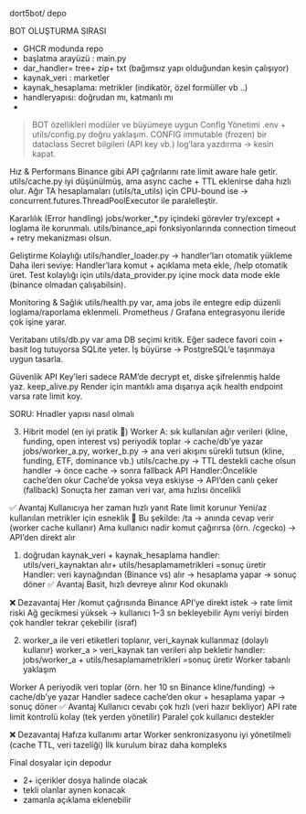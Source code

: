 dort5bot/  depo

BOT OLUŞTURMA SIRASI
* GHCR modunda repo
* başlatma arayüzü : main.py
* dar_handler= tree+ zip+ txt (bağımsız yapı olduğundan kesin çalışıyor)
* kaynak_veri : marketler
* kaynak_hesaplama: metrikler (indikatör, özel formüller vb ..)
* handleryapısı: doğrudan mı, katmanlı mı
* 

> BOT özellikleri
> modüler ve büyümeye uygun
Config Yönetimi
.env + utils/config.py doğru yaklaşım.
CONFIG immutable (frozen) bir dataclass
Secret bilgileri (API key vb.) log’lara yazdırma → kesin kapat.

Hız & Performans
Binance gibi API çağrılarını rate limit aware hale getir.
utils/cache.py iyi düşünülmüş, ama async cache + TTL eklenirse daha hızlı olur.
Ağır TA hesaplamaları (utils/ta_utils) için CPU-bound ise → concurrent.futures.ThreadPoolExecutor ile paralelleştir.


Kararlılık (Error handling)
jobs/worker_*.py içindeki görevler try/except + loglama ile korunmalı.
utils/binance_api fonksiyonlarında connection timeout + retry mekanizması olsun.


Geliştirme Kolaylığı
utils/handler_loader.py → handler’ları otomatik yükleme
Daha ileri seviye: Handler’lara komut + açıklama meta ekle, /help otomatik üret.
Test kolaylığı için utils/data_provider.py içine mock data mode ekle (binance olmadan çalışabilsin).


Monitoring & Sağlık
utils/health.py var, ama jobs ile entegre edip düzenli loglama/raporlama eklenmeli.
Prometheus / Grafana entegrasyonu ileride çok işine yarar.

Veritabanı
utils/db.py var ama DB seçimi kritik. Eğer sadece favori coin + basit log tutuyorsa SQLite yeter.
İş büyürse → PostgreSQL’e taşınmaya uygun tasarla.

Güvenlik
API Key’leri sadece RAM’de decrypt et, diske şifrelenmiş halde yaz.
keep_alive.py Render için mantıklı ama dışarıya açık health endpoint varsa rate limit koy.


SORU: Hnadler yapısı nasıl olmalı


3) Hibrit model (en iyi pratik 🚀)
Worker A: sık kullanılan ağır verileri (kline, funding, open interest vs) periyodik toplar → cache/db’ye yazar
jobs/worker_a.py, worker_b.py → ana veri akışını sürekli tutsun (kline, funding, ETF, dominance vb.)
utils/cache.py → TTL destekli cache olsun
handler → önce cache → sonra fallback API
Handler:Öncelikle cache’den okur
Cache’de yoksa veya eskiyse → API’den canlı çeker (fallback)
Sonuçta her zaman veri var, ama hızlısı öncelikli

✅ Avantaj
Kullanıcıya her zaman hızlı yanıt
Rate limit korunur
Yeni/az kullanılan metrikler için esneklik
📌 Bu şekilde:
/ta → anında cevap verir (worker cache kullanır)
Ama kullanıcı nadir komut çağırırsa (örn. /cgecko) → API’den direkt alır


1) doğrudan kaynak_veri + kaynak_hesaplama
handler: utils/veri_kaynaktan alır+ utils/hesaplamametrikleri =sonuç üretir
Handler: veri kaynağından (Binance vs) alır → hesaplama yapar → sonuç döner
✅ Avantaj
Basit, hızlı devreye alınır
Kod okunaklı

❌ Dezavantaj
Her /komut çağrısında Binance API’ye direkt istek → rate limit riski
Ağ gecikmesi yüksek → kullanıcı 1–3 sn bekleyebilir
Aynı veriyi birden çok handler tekrar çekebilir (israf)



2) worker_a ile veri etiketleri toplanır, veri_kaynak kullanmaz (dolaylı kullanır)
worker_a > veri_kaynak tan verileri alıp bekletir
handler: jobs/worker_a + utils/hesaplamametrikleri =sonuç üretir
Worker tabanlı yaklaşım

Worker A periyodik veri toplar (örn. her 10 sn Binance kline/funding) → cache/db’ye yazar
Handler sadece cache’den okur + hesaplama yapar → sonuç döner
✅ Avantaj
Kullanıcı cevabı çok hızlı (veri hazır bekliyor)
API rate limit kontrolü kolay (tek yerden yönetilir)
Paralel çok kullanıcı destekler

❌ Dezavantaj
Hafıza kullanımı artar
Worker senkronizasyonu iyi yönetilmeli (cache TTL, veri tazeliği)
İlk kurulum biraz daha kompleks


Final dosyalar için depodur
* 2+ içerikler dosya halinde olacak
* tekli olanlar aynen konacak
* zamanla açıklama eklenebilir
